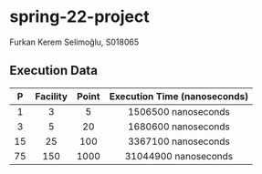 # spring-22-project
Furkan Kerem Selimoğlu, S018065

## Execution Data
|  P  | Facility  | Point  | Execution Time (nanoseconds) |
| :---: | :---: | :---: | :-----------------: |
| 1 | 3 | 5 | 1506500 nanoseconds |
| 3 | 5 | 20 | 1680600 nanoseconds |
| 15 | 25 | 100 | 3367100 nanoseconds |
| 75 | 150 | 1000 | 31044900 nanoseconds |

